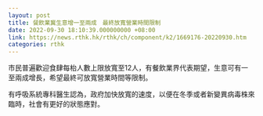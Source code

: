 ```yaml
---
layout: post
title: 餐飲業冀生意增一至兩成　最終放寬營業時間限制
date: 2022-09-30 18:10:39.000000000 +08:00
link: https://news.rthk.hk/rthk/ch/component/k2/1669176-20220930.htm
categories: rthk
---
```


市民普遍歡迎食肆每枱人數上限放寬至12人，有餐飲業界代表期望，生意可有一至兩成增長，希望最終可放寬營業時間等限制。

有呼吸系統專科醫生認為，政府加快放寬的速度，以便在冬季或者新變異病毒株來臨時，社會有更好的狀態應對。
